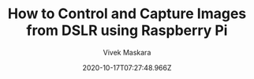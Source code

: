 ---
title: "How to Control and Capture Images from DSLR using Raspberry Pi"
author: "Vivek Maskara"
date: 2020-10-17T07:27:48.966Z
lastmod: 2021-10-29T21:26:10-07:00

description: ""

subtitle: ""

categories: [Raspberry Pi]

tags:
 - Raspberry Pi
 - IoT
 - DSLR
 - Gphoto2

external_link: "https://medium.com/p/cfc0cf2d5e85"
---